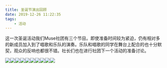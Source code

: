 ```yaml
---
title: 圣诞节演出回顾
date: 2019-12-26 11:22:35
tags: 
    - 活动
---
```


这一次圣诞活动我们Muse社团有三个节目。即使准备时间较为紧迫，仍有相对多的新成员加入到了唱歌和乐队的演奏。乐队和唱歌的同学在舞台上配合的也十分默契，观众的反响也都很不错。社长们也在进行社团下一个活动的准备讨论。

<!-- more -->

![](https://tva1.sinaimg.cn/large/0082zybpgy1gbq0t8xe4aj31900u042j.jpg)![](https://tva1.sinaimg.cn/large/0082zybpgy1gbq0t73zdnj30u0140tbz.jpg)![](https://tva1.sinaimg.cn/large/0082zybpgy1gbq0t3cuvoj318w0u0489.jpg)![](https://tva1.sinaimg.cn/large/0082zybpgy1gbq0sxozv8j30u0190go5.jpg)![](https://tva1.sinaimg.cn/large/0082zybpgy1gbq0sw70qdj313y0qqter.jpg)![](https://tva1.sinaimg.cn/large/0082zybpgy1gbq0sulzspj30u014045g.jpg)![](https://tva1.sinaimg.cn/large/0082zybpgy1gbq0ssvu8oj318w0u0q8m.jpg)![](https://tva1.sinaimg.cn/large/0082zybpgy1gbq0sqcarvj30us0n478p.jpg)![](https://tva1.sinaimg.cn/large/0082zybpgy1gbq0slz1luj318w0u0aiq.jpg)![](https://tva1.sinaimg.cn/large/0082zybpgy1gbq0sg8so1j30u018w495.jpg)


